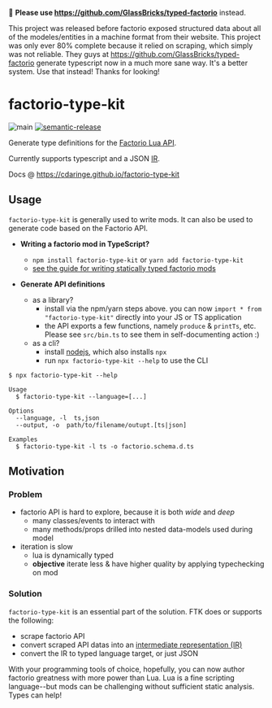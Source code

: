 🚨 **Please use https://github.com/GlassBricks/typed-factorio** instead.

This project was released before factorio exposed structured data about all of the modeles/entities in a machine format from their website. This project was only ever 80% complete because it relied on scraping, which simply was not reliable. They guys at https://github.com/GlassBricks/typed-factorio generate typescript now in a much more sane way. It's a better system. Use that instead! Thanks for looking!

# factorio-type-kit



![main](https://github.com/cdaringe/factorio-type-kit/workflows/main/badge.svg)
[![semantic-release](https://img.shields.io/badge/%20%20%F0%9F%93%A6%F0%9F%9A%80-semantic--release-e10079.svg)](https://github.com/semantic-release/semantic-release)

Generate type definitions for the [Factorio Lua API](https://lua-api.factorio.com/latest/).

Currently supports typescript and a JSON [IR](<https://en.wikipedia.org/wiki/Intermediate_representation#:~:text=An%20intermediate%20representation%20(IR)%20is,such%20as%20optimization%20and%20translation.>).

Docs @ https://cdaringe.github.io/factorio-type-kit

## Usage

`factorio-type-kit` is generally used to write mods. It can also be used to generate code based on the Factorio API.

- **Writing a factorio mod in TypeScript?**

  - `npm install factorio-type-kit` or `yarn add factorio-type-kit`
  - [see the guide for writing statically typed factorio mods](https://cdaringe.github.io/factorio-type-kit/posts/get-started)

- **Generate API definitions**
  - as a library?
    - install via the npm/yarn steps above. you can now `import * from "factorio-type-kit"` directly into your JS or TS application
    - the API exports a few functions, namely `produce` & `printTs`, etc. Please see `src/bin.ts` to see them in self-documenting action :)
  - as a cli?
    - install [nodejs](https://nodejs.org/), which also installs `npx`
    - run `npx factorio-type-kit --help` to use the CLI

```
$ npx factorio-type-kit --help

Usage
  $ factorio-type-kit --language=[...]

Options
  --language, -l  ts,json
  --output, -o  path/to/filename/outupt.[ts|json]

Examples
  $ factorio-type-kit -l ts -o factorio.schema.d.ts
```

## Motivation

### Problem

- factorio API is hard to explore, because it is both _wide_ and _deep_
  - many classes/events to interact with
  - many methods/props drilled into nested data-models used during model
- iteration is slow
  - lua is dynamically typed
  - **objective** iterate less & have higher quality by applying typechecking on mod

### Solution

`factorio-type-kit` is an essential part of the solution. FTK does or supports the following:

- scrape factorio API
- convert scraped API datas into an [intermediate representation (IR)](<https://en.wikipedia.org/wiki/Intermediate_representation#:~:text=An%20intermediate%20representation%20(IR)%20is,such%20as%20optimization%20and%20translation.>)
- convert the IR to typed language target, or just JSON

With your programming tools of choice, hopefully, you can now author factorio greatness with more power than Lua. Lua is a fine scripting language--but mods can be challenging without sufficient static analysis. Types can help!
